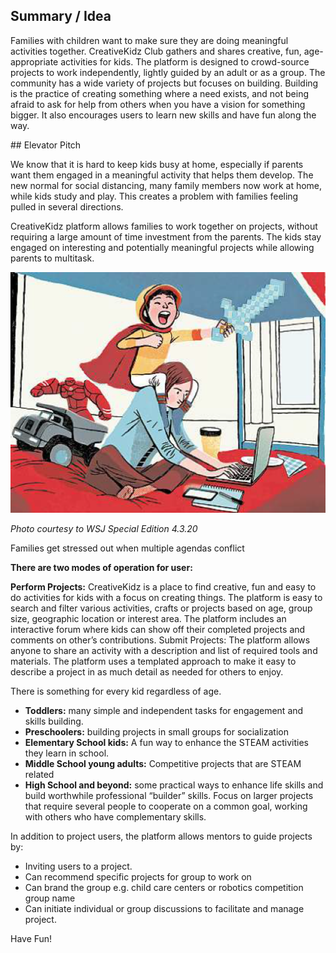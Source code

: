 ## Summary / Idea

Families with children want to make sure they are doing meaningful activities together. CreativeKidz Club gathers and shares creative, fun, age-appropriate activities for kids. The platform is designed to crowd-source projects to work independently, lightly guided by an adult or as a group. The community has a wide variety of projects but focuses on building. Building is the practice of creating something where a need exists, and not being afraid to ask for help from others when you have a vision for something bigger. It also encourages users to learn new skills and have fun along the way.

## Elevator Pitch

We know that it is hard to keep kids busy at home, especially if parents want them engaged in a meaningful activity that helps them develop. The new normal for social distancing, many family members now work at home, while kids study and play. This creates a problem with families feeling pulled in several directions.

CreativeKidz platform allows families to work together on projects, without requiring a large amount of time investment from the parents. The kids stay engaged on interesting and potentially meaningful projects while allowing parents to multitask.

![Families at home](./content/kids-at-home-covid19-wsj.png)

*Photo courtesy to WSJ Special Edition 4.3.20*

Families get stressed out when multiple agendas conflict

**There are two modes of operation for user:**

**Perform Projects:** CreativeKidz is a place to find creative, fun and easy to do activities for kids with a focus on creating things. The platform is easy to search and filter various activities, crafts or projects based on age, group size, geographic location or interest area. The platform includes an interactive forum where kids can show off their completed projects and comments on other’s contributions.
Submit Projects: The platform allows anyone to share an activity with a description and list of required tools and materials. The platform uses a templated approach to make it easy to describe a project in as much detail as needed for others to enjoy.


There is something for every kid regardless of age.

* **Toddlers:** many simple and independent tasks for engagement and skills building.
* **Preschoolers:** building projects in small groups for socialization
* **Elementary School kids:** A fun way to enhance the STEAM activities they learn in school.
* **Middle School young adults:** Competitive projects that are STEAM related
* **High School and beyond:** some practical ways to enhance life skills and build worthwhile professional “builder” skills. Focus on larger projects that require several people to cooperate on a common goal, working with others who have complementary skills.

In addition to project users, the platform allows mentors to guide projects by:

* Inviting users to a project.
* Can recommend specific projects for group to work on
* Can brand the group e.g. child care centers or robotics competition group name
* Can initiate individual or group discussions to facilitate and manage project.

Have Fun!
